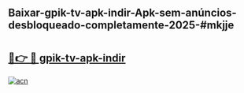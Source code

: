 ## Baixar-gpik-tv-apk-i̇ndir-Apk-sem-anúncios-desbloqueado-completamente-2025-#mkjje

# <h2><a href="https://ainizakaria.my?title=gpik-tv-apk-i̇ndir&ref=22M">🔗👉 🔴 gpik-tv-apk-i̇ndir</a></h2>

[![acn](https://github.com/user-attachments/assets/0f9c940e-d8b0-45ae-aac7-cd30a18b3e1c)](https://ainizakaria.my?title=gpik-tv-apk-i̇ndir&ref=22M)

